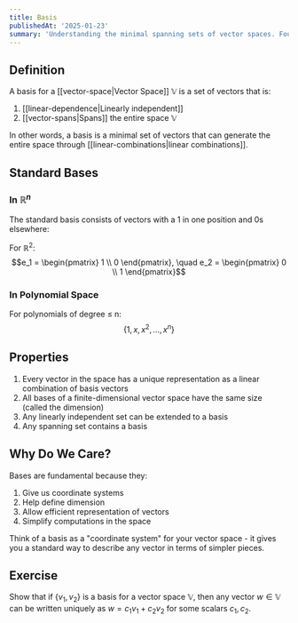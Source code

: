 ```yaml
---
title: Basis
publishedAt: '2025-01-23'
summary: 'Understanding the minimal spanning sets of vector spaces. Foundation for dimension theory and coordinate systems.'
---
```


## Definition
A basis for a [[vector-space|Vector Space]] $\mathbb{V}$ is a set of vectors that is:
1. [[linear-dependence|Linearly independent]]
2. [[vector-spans|Spans]] the entire space $\mathbb{V}$

In other words, a basis is a minimal set of vectors that can generate the entire space through [[linear-combinations|linear combinations]].

## Standard Bases
### In $\mathbb{R}^n$
The standard basis consists of vectors with a 1 in one position and 0s elsewhere:

For $\mathbb{R}^2$:
$$e_1 = \begin{pmatrix} 1 \\ 0 \end{pmatrix}, \quad e_2 = \begin{pmatrix} 0 \\ 1 \end{pmatrix}$$

### In Polynomial Space
For polynomials of degree ≤ n:
$$\{1, x, x^2, \dots, x^n\}$$

## Properties
1. Every vector in the space has a unique representation as a linear combination of basis vectors
2. All bases of a finite-dimensional vector space have the same size (called the dimension)
3. Any linearly independent set can be extended to a basis
4. Any spanning set contains a basis

## Why Do We Care?
Bases are fundamental because they:
1. Give us coordinate systems
2. Help define dimension
3. Allow efficient representation of vectors
4. Simplify computations in the space

Think of a basis as a "coordinate system" for your vector space - it gives you a standard way to describe any vector in terms of simpler pieces.

## Exercise
Show that if $\{v_1, v_2\}$ is a basis for a vector space $\mathbb{V}$, then any vector $w \in \mathbb{V}$ can be written uniquely as $w = c_1v_1 + c_2v_2$ for some scalars $c_1, c_2$. 